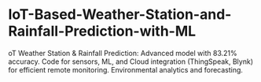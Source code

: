 # IoT-Based-Weather-Station-and-Rainfall-Prediction-with-ML
oT Weather Station &amp; Rainfall Prediction: Advanced model with 83.21% accuracy. Code for sensors, ML, and Cloud integration (ThingSpeak, Blynk) for efficient remote monitoring. Environmental analytics and forecasting.
